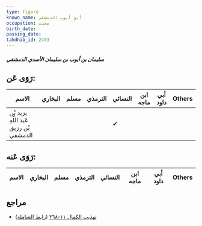 ```yaml
---
type: figure
known_name: أبو أيوب الدمشقي
occupation: محدث
birth_date:
passing_date:
tahdhib_id: 2493
---
```

##### سليمان بن أيوب بن سليمان الأسدي الدمشقي

## رَوَى عَن:
| الاسم                                  | البخاري | مسلم | الترمذي | النسائي | ابن ماجه | أبي داود | Others |
| -------------------------------------- | ------- | ---- | ------- | ------- | -------- | -------- | ------ |
| يزيد بْن عَبد اللَّهِ بْن رزيق الدمشقي |         |      |         | ✔       |          |          |        |
## رَوَى عَنه:
| الاسم | البخاري | مسلم | الترمذي | النسائي | ابن ماجه | أبي داود | Others |
| ----- | ------- | ---- | ------- | ------- | -------- | -------- | ------ |
## مراجع
- [تهذيب الكمال ١١-٣٦٨](obsidian://open?vault=Tahdhib-al-Kamal&file=Figures/٢٤٩٣-سليمان%20بن%20أيوب%20بن%20سليمان%20الأسدي%20الدمشقي) ([رابط الشاملة](https://shamela.ws/book/3722/5688))